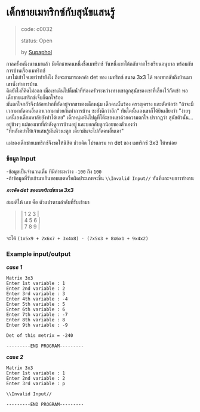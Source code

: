 # เด็กชายเมทริกซ์กับสุนัขแสนรู้ #
> code: c0032
>
> status: Open
>
> by [Supaphol](https://github.com/Supaphol)

กาลครั้งหนึ่งนานมาแล้ว  มีเด็กชายคนหนึ่งชื่อเมทริกซ์  วันหนึ่งเขาได้กลับจากโรงเรียนอนุบาล  พร้อมกับการบ้านเรื่องเมทริกซ์ <br>
เขาไม่เข้าใจเลยว่าทำยังไง ถึงจะสามารถหาค่า det ของ เมทริกซ์ ขนาด 3x3 ได้ พอเขากลับถึงบ้านมาเขานั่งทำการบ้าน <br>
คิดยังไงก็คิดไม่ออก  เมื่อเขาเดินไปดื่มน้ำที่ห้องครัวระหว่างทางเขาถูกสุนัขของเขาที่เลี้ยงไว้กัดเข้า พอเด็กชายเมทริกซ์เจ็บก็ตกใจร้อง<br>
มันตกใจกลัวจึงปล่อยปากที่กัดอยู่จากขาของเด็กหนุ่ม เด็กคนนั้นร้อง ครวญคราง และตัดพ้อว่า "ถ้าจะมีเวลามากัดคนอื่นเอาเวลามาช่วยกันทำการบ้าน ซะยังดีกว่าอีก" ทันใดนั้นเองเขาก็ได้ยินเสียงว่า "ง่ายๆ แค่นี้เองเด็กมหาลัยยังทำได้เลย" เด็กหนุ่มหันไปดูที่โต๊ะของเขาด้วยความตกใจ ปรากฎว่า สุนัขตัวนั้น...  อยู่ข้างๆ แม่ของเขาที่กำลังดูการบ้านอยู่ และบอกกับลูกน้อยของตัวเองว่า <br>
"ทีหลังอย่าให้เจ้าแสนรู้มันหิวนะลูก เดี๋ยวมันจะไปกัดคนอื่นเอา"

แม่ของเด็กชายเมทริกซ์จึงขอให้นิสิต ช่วยคิด โปรแกรม หา det ของ เมทริกซ์ 3x3 ให้หน่อย

### ข้อมูล Input ###
-ข้อมูลเป็นจำนวนเต็ม ทีมีค่าระหว่าง `-100` ถึง `100`<br>
-ถ้าข้อมูลที่รับเข้ามาเกินขอบเขตหรือผิดประเภทจะขึ้น `\\Invalid Input//` ทันทีและจบการทำงาน<br>

***การคิด det ของเมทริกซ์ขนาด 3x3***

สมมติให้ เลข คือ ตัวแปรตามลำดับที่รับเข้ามา

> |  1   2   3  |<br>
> |  4   5   6  |<br>
> |  7   8   9  |<br>

จะได้ `(1x5x9 + 2x6x7 + 3x4x8) - (7x5x3 + 8x6x1 + 9x4x2)`


### Example input/output ###


***case 1***
```
Matrix 3x3
Enter 1st variable : 1
Enter 2nd variable : 2
Enter 3rd variable : 3
Enter 4th variable : -4
Enter 5th variable : 5
Enter 6th variable : 6
Enter 7th variable : -7
Enter 8th variable : 8
Enter 9th variable : -9

Det of this metrix = -240

---------END PROGRAM---------
```
***case 2***
```
Matrix 3x3
Enter 1st variable : 1
Enter 2nd variable : 2
Enter 3rd variable : p

\\Invalid Input//

---------END PROGRAM---------
```
